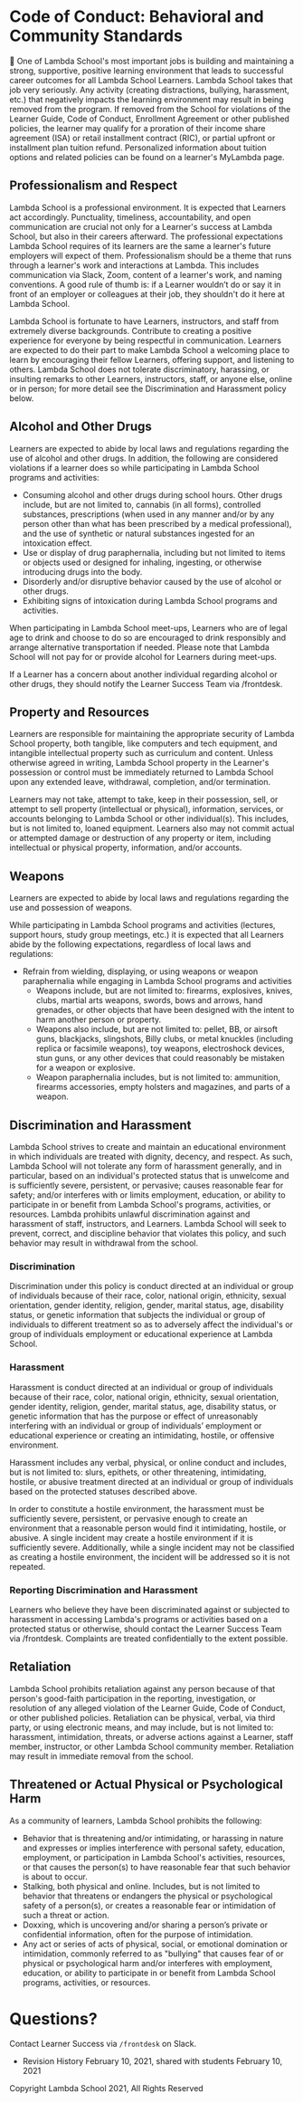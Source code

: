 # Code of Conduct: Behavioral and Community Standards

<aside>
🌟 One of Lambda School's most important jobs is building and maintaining a strong, supportive, positive learning environment that leads to successful career outcomes for all Lambda School Learners. Lambda School takes that job very seriously. Any activity (creating distractions, bullying, harassment, etc.) that negatively impacts the learning environment may result in being removed from the program. If removed from the School for violations of the Learner Guide, Code of Conduct, Enrollment Agreement or other published policies, the learner may qualify for a proration of their income share agreement (ISA) or retail installment contract (RIC), or partial upfront or installment plan tuition refund. Personalized information about tuition options and related policies can be found on a learner's MyLambda page.

</aside>

## Professionalism and Respect

Lambda School is a professional environment. It is expected that Learners act accordingly. Punctuality, timeliness, accountability, and open communication are crucial not only for a Learner's success at Lambda School, but also in their careers afterward. The professional expectations Lambda School requires of its learners are the same a learner's future employers will expect of them. Professionalism should be a theme that runs through a learner's work and interactions at Lambda. This includes communication via Slack, Zoom, content of a learner's work, and naming conventions. A good rule of thumb is: if a Learner wouldn’t do or say it in front of an employer or colleagues at their job, they shouldn't do it here at Lambda School.

Lambda School is fortunate to have Learners, instructors, and staff from extremely diverse backgrounds. Contribute to creating a positive experience for everyone by being respectful in communication. Learners are expected to do their part to make Lambda School a welcoming place to learn by encouraging their fellow Learners, offering support, and listening to others. Lambda School does not tolerate discriminatory, harassing, or insulting remarks to other Learners, instructors, staff, or anyone else, online or in person; for more detail see the Discrimination and Harassment policy below.

## Alcohol and Other Drugs

Learners are expected to abide by local laws and regulations regarding the use of alcohol and other drugs. In addition, the following are considered violations if a learner does so while participating in Lambda School programs and activities:

- Consuming alcohol and other drugs during school hours. Other drugs include, but are not limited to, cannabis (in all forms), controlled substances, prescriptions (when used in any manner and/or by any person other than what has been prescribed by a medical professional), and the use of synthetic or natural substances ingested for an intoxication effect.
- Use or display of drug paraphernalia, including but not limited to items or objects used or designed for inhaling, ingesting, or otherwise introducing drugs into the body.
- Disorderly and/or disruptive behavior caused by the use of alcohol or other drugs.
- Exhibiting signs of intoxication during Lambda School programs and activities.

When participating in Lambda School meet-ups, Learners who are of legal age to drink and choose to do so are encouraged to drink responsibly and arrange alternative transportation if needed. Please note that Lambda School will not pay for or provide alcohol for Learners during meet-ups.

If a Learner has a concern about another individual regarding alcohol or other drugs, they should notify the Learner Success Team via /frontdesk.

## Property and Resources

Learners are responsible for maintaining the appropriate security of Lambda School property, both tangible, like computers and tech equipment, and intangible intellectual property such as curriculum and content. Unless otherwise agreed in writing, Lambda School property in the Learner's possession or control must be immediately returned to Lambda School upon any extended leave, withdrawal, completion, and/or termination.

Learners may not take, attempt to take, keep in their possession, sell, or attempt to sell property (intellectual or physical), information, services, or accounts belonging to Lambda School or other individual(s). This includes, but is not limited to, loaned equipment. Learners also may not commit actual or attempted damage or destruction of any property or item, including intellectual or physical property, information, and/or accounts.

## Weapons

Learners are expected to abide by local laws and regulations regarding the use and possession of weapons.

While participating in Lambda School programs and activities (lectures, support hours, study group meetings, etc.) it is expected that all Learners abide by the following expectations, regardless of local laws and regulations:

- Refrain from wielding, displaying, or using weapons or weapon paraphernalia while engaging in Lambda School programs and activities
  - Weapons include, but are not limited to: firearms, explosives, knives, clubs, martial arts weapons, swords, bows and arrows, hand grenades, or other objects that have been designed with the intent to harm another person or property.
  - Weapons also include, but are not limited to: pellet, BB, or airsoft guns, blackjacks, slingshots, Billy clubs, or metal knuckles (including replica or facsimile weapons), toy weapons, electroshock devices, stun guns, or any other devices that could reasonably be mistaken for a weapon or explosive.
  - Weapon paraphernalia includes, but is not limited to: ammunition, firearms accessories, empty holsters and magazines, and parts of a weapon.

## Discrimination and Harassment

Lambda School strives to create and maintain an educational environment in which individuals are treated with dignity, decency, and respect. As such, Lambda School will not tolerate any form of harassment generally, and in particular, based on an individual's protected status that is unwelcome and is sufficiently severe, persistent, or pervasive; causes reasonable fear for safety; and/or interferes with or limits employment, education, or ability to participate in or benefit from Lambda School's programs, activities, or resources. Lambda prohibits unlawful discrimination against and harassment of staff, instructors, and Learners. Lambda School will seek to prevent, correct, and discipline behavior that violates this policy, and such behavior may result in withdrawal from the school.

### Discrimination

Discrimination under this policy is conduct directed at an individual or group of individuals because of their race, color, national origin, ethnicity, sexual orientation, gender identity, religion, gender, marital status, age, disability status, or genetic information that subjects the individual or group of individuals to different treatment so as to adversely affect the individual's or group of individuals employment or educational experience at Lambda School.

### Harassment

Harassment is conduct directed at an individual or group of individuals because of their race, color, national origin, ethnicity, sexual orientation, gender identity, religion, gender, marital status, age, disability status, or genetic information that has the purpose or effect of unreasonably interfering with an individual or group of individuals’ employment or educational experience or creating an intimidating, hostile, or offensive environment.

Harassment includes any verbal, physical, or online conduct and includes, but is not limited to: slurs, epithets, or other threatening, intimidating, hostile, or abusive treatment directed at an individual or group of individuals based on the protected statuses described above.

In order to constitute a hostile environment, the harassment must be sufficiently severe, persistent, or pervasive enough to create an environment that a reasonable person would find it intimidating, hostile, or abusive. A single incident may create a hostile environment if it is sufficiently severe. Additionally, while a single incident may not be classified as creating a hostile environment, the incident will be addressed so it is not repeated.

### Reporting Discrimination and Harassment

Learners who believe they have been discriminated against or subjected to harassment in accessing Lambda's programs or activities based on a protected status or otherwise, should contact the Learner Success Team via /frontdesk. Complaints are treated confidentially to the extent possible.

## Retaliation

Lambda School prohibits retaliation against any person because of that person's good-faith participation in the reporting, investigation, or resolution of any alleged violation of the Learner Guide, Code of Conduct, or other published policies. Retaliation can be physical, verbal, via third party, or using electronic means, and may include, but is not limited to: harassment, intimidation, threats, or adverse actions against a Learner, staff member, instructor, or other Lambda School community member. Retaliation may result in immediate removal from the school.

## Threatened or Actual Physical or Psychological Harm

As a community of learners, Lambda School prohibits the following:

- Behavior that is threatening and/or intimidating, or harassing in nature and expresses or implies interference with personal safety, education, employment, or participation in Lambda School's activities, resources, or that causes the person(s) to have reasonable fear that such behavior is about to occur.
- Stalking, both physical and online. Includes, but is not limited to behavior that threatens or endangers the physical or psychological safety of a person(s), or creates a reasonable fear or intimidation of such a threat or action.
- Doxxing, which is uncovering and/or sharing a person’s private or confidential information, often for the purpose of intimidation.
- Any act or series of acts of physical, social, or emotional domination or intimidation, commonly referred to as "bullying" that causes fear of or physical or psychological harm and/or interferes with employment, education, or ability to participate in or benefit from Lambda School programs, activities, or resources.

# Questions?

Contact Learner Success via `/frontdesk` on Slack.

- Revision History
  February 10, 2021, shared with students February 10, 2021

Copyright Lambda School 2021, All Rights Reserved
